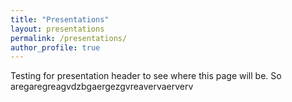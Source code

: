 ```yaml
---
title: "Presentations"
layout: presentations
permalink: /presentations/
author_profile: true
---
```


Testing for presentation header to see where this page will be. So aregaregreagvdzbgaergezgvreavervaerverv

